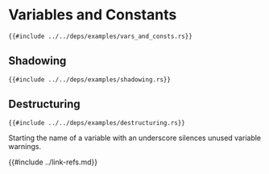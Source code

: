 # Variables and Constants

```rust,editable
{{#include ../../deps/examples/vars_and_consts.rs}}
```

## Shadowing

```rust,editable
{{#include ../../deps/examples/shadowing.rs}}
```

## Destructuring

```rust,editable
{{#include ../../deps/examples/destructuring.rs}}
```

Starting the name of a variable with an underscore silences unused variable warnings.

{{#include ../link-refs.md}}
